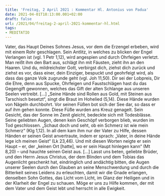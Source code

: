 ```yaml
---
title: 'Freitag, 2 April 2021 : Kommentar Hl. Antonius von Padua'
date: 2021-04-01T18:13:00.001+02:00
draft: false
url: /2021/04/freitag-2-april-2021-kommentar-hl.html
tags: 
- MEDITATIO
---
```


Vater, das Haupt Deines Sohnes Jesus, vor dem die Erzengel erbeben, wird mit einem Rohr geschlagen. Sein Antlitz, in welches zu blicken der Engel Verlangen ist (vgl. 1 Petr 1,12), wird angespien und durch Ohrfeigen verletzt. Man reißt ihm den Bart aus, schlägt ihn mit Fäusten, zieht ihn an den Haaren. Und du, mildreichster Gott, verbirgst dich, ziehst dich zurück und ziehst es vor, dass einer, dein Einziger, bespuckt und geohrfeigt wird, als dass das ganze Volk zugrunde geht (vgl. Joh 11,50). Dir sei der Lobpreis, Dir die Ehre, denn aus Spucke, Ohrfeigen und Faustschlägen hast du das Gegengift gewonnen, welches das Gift der alten Schlange aus unseren Seelen vertreibt. \[…\] „Seine Hände sind Rollen aus Gold, mit Steinen aus Tarschisch besetzt“, singt die Braut im Hohelied (5,14). Diese Hände wurden von Nägeln durchbohrt. Vor seinen Füßen bot sich der See dar, so dass er auf ihm gehen konnte. Diese Füße wurden ans Kreuz genagelt. Sein Gesicht, das der Sonne im Zenit gleicht, bedeckte sich mit Todesblässe. Seine geliebten Augen, denen kein Geschöpf verborgen blieb, wurden im Tod geschlossen. „Schaut doch und seht, ob ein Schmerz ist wie mein Schmerz“ (Klg 1,12). In all dem kam ihm nur der Vater zu Hilfe, dessen Händen er seinen Geist anvertraute, indem er sprach: „Vater, in deine Hände lege ich meinen Geist“ (Lk 23,46). Und mit diesen Worten neigte er sein Haupt – er, der „keinen Ort \[hatte\], wo er sein Haupt hinlegen kann“ (Mt 8,20) – und hauchte seinen Geist aus. \[…\] Lasst uns beten, geliebte Brüder, und den Herrn Jesus Christus, der dem Blinden und dem Tobias das Augenlicht geschenkt hat, eindringlich und andächtig bitten, die Augen unserer Seelen durch den Glauben an seine Menschwerdung und durch die Bitterkeit seines Leidens zu erleuchten, damit wir die Gnade erlangen, denselben Sohn Gottes, das Licht vom Licht, im Glanz der Heiligen und in der Klarheit der Engel zu schauen. Möge er uns zu Hilfe kommen, der mit dem Vater und dem Geist lebt und herrscht in alle Ewigkeit.